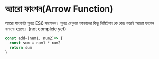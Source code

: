# অ্যারো ফাংশন(Arrow Function)

অ্যারো ফাংশনটা মূলত ES6 সংযোজন। মূলত রেগুলার ফানশনের কিছু লিমিটেশন কে কেন্দ্র করেই  অ্যারো ফাংশন বানানো হয়েছে। (not complete yet)

```javascript
const add=(num1, num2)=> {
  const sum = num1 * num2
  return sum
}
```
